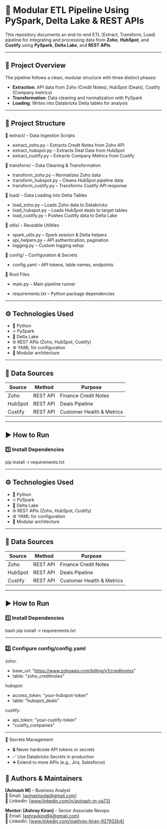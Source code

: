 # 🚀 Modular ETL Pipeline Using PySpark, Delta Lake & REST APIs

This repository documents an end-to-end ETL (Extract, Transform, Load) pipeline for integrating and processing data from **Zoho**, **HubSpot**, and **Custify** using **PySpark**, **Delta Lake**, and **REST APIs**.

---

## 📌 Project Overview

The pipeline follows a clean, modular structure with three distinct phases:

- **Extraction**: API data from Zoho (Credit Notes), HubSpot (Deals), Custify (Company metrics)  
- **Transformation**: Data cleaning and normalization with PySpark  
- **Loading**: Writes into Databricks Delta tables for analysis

---

## 📁 Project Structure
🔹 extract/ – Data Ingestion Scripts
- extract_zoho.py – Extracts Credit Notes from Zoho API
- extract_hubspot.py – Extracts Deal Data from HubSpot
- extract_custify.py – Extracts Company Metrics from Custify

🔹 transform/ – Data Cleaning & Transformation
- transform_zoho.py – Normalizes Zoho data
- transform_hubspot.py – Cleans HubSpot pipeline data
- transform_custify.py – Transforms Custify API response

🔹 load/ – Data Loading into Delta Tables
- load_zoho.py – Loads Zoho data to Databricks
- load_hubspot.py – Loads HubSpot deals to target tables
- load_custify.py – Pushes Custify data to Delta Lake

🔹 utils/ – Reusable Utilities
- spark_utils.py – Spark session & Delta helpers
- api_helpers.py – API authentication, pagination
- logging.py – Custom logging setup

🔹 config/ – Configuration & Secrets
- config.yaml – API tokens, table names, endpoints

🔹 Root Files
- main.py – Main pipeline runner

- requirements.txt – Python package dependencies

---

## ⚙️ Technologies Used

- 🐍 Python  
- 🔥 PySpark  
- 💾 Delta Lake  
- 🌐 REST APIs (Zoho, HubSpot, Custify)  
- ⚙️ YAML for configuration  
- 🧱 Modular architecture  

---

## 🔌 Data Sources

| Source   | Method    | Purpose                     |
|----------|-----------|-----------------------------|
| Zoho     | REST API  | Finance Credit Notes        |
| HubSpot  | REST API  | Deals Pipeline              |
| Custify  | REST API  | Customer Health & Metrics   |

---

## ▶️ How to Run

### 1️⃣ Install Dependencies
pip install -r requirements.txt


---

## ⚙️ Technologies Used

- 🐍 Python  
- 🔥 PySpark  
- 💾 Delta Lake  
- 🌐 REST APIs (Zoho, HubSpot, Custify)  
- ⚙️ YAML for configuration  
- 🧱 Modular architecture  

---

## 🔌 Data Sources

| Source   | Method    | Purpose                     |
|----------|-----------|-----------------------------|
| Zoho     | REST API  | Finance Credit Notes        |
| HubSpot  | REST API  | Deals Pipeline              |
| Custify  | REST API  | Customer Health & Metrics   |

---

## ▶️ How to Run

### 1️⃣ Install Dependencies

bash
pip install -r requirements.txt

---

### 2️⃣ Configure config/config.yaml

zoho:
 - base_url: "https://www.zohoapis.com/billing/v1/creditnotes"
 - table: "zoho_creditnotes"

hubspot:
- access_token: "your-hubspot-token"
- table: "hubspot_deals"

custify:
- api_token: "your-custify-token"
- "custify_companies"

---

🔐 Secrets Management

- 🔒 Never hardcode API tokens or secrets
- ✅ Use Databricks Secrets in production
- ➕ Extend to more APIs (e.g., Jira, Salesforce)

## 👤 Authors & Maintainers

**[Avinash M]** – Business Analyst  
📧 Email: [avinashsolai@gmail.com]  
🔗 LinkedIn: [www.linkedin.com/in/avinash-m-va73] 

**Mentor: [Ashray Kiran]** – Senior Associate Revops  
📧 Email: [ashrayking94@gmail.com]  
🔗 LinkedIn: [www.linkedin.com/inashray-kiran-927932b4]

